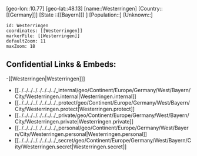 ﻿---
location: [48.13,10.77]
mapzoom: [7,12] 
mapmarker: city 
type: City
tags:
- geo/City


SpocWebEntityId: 35573
isDeleted: false
confidential: public

---
[geo-lon::10.77]
[geo-lat::48.13]
[name::Westerringen]
[Country::[[Germany]]]
[State ::[[Bayern]]] ]
[Population::]
[Unknown::]


```leaflet
id: Westerringen
coordinates: [[Westerringen]]
markerFile: [[Westerringen]]
defaultZoom: 11 
maxZoom: 18
```


## Confidential Links & Embeds: 
-[[Westerringen|Westerringen]]] 
- [[../../../../../../../../_internal/geo/Continent/Europe/Germany/West/Bayern/City/Westerringen.internal|Westerringen.internal]] 
- [[../../../../../../../../_protect/geo/Continent/Europe/Germany/West/Bayern/City/Westerringen.protect|Westerringen.protect]] 
- [[../../../../../../../../_private/geo/Continent/Europe/Germany/West/Bayern/City/Westerringen.private|Westerringen.private]] 
- [[../../../../../../../../_personal/geo/Continent/Europe/Germany/West/Bayern/City/Westerringen.personal|Westerringen.personal]] 
- [[../../../../../../../../_secret/geo/Continent/Europe/Germany/West/Bayern/City/Westerringen.secret|Westerringen.secret]] 
